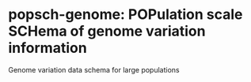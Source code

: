 # popsch-genome: POPulation scale SCHema of genome variation information
Genome variation data schema for large populations
